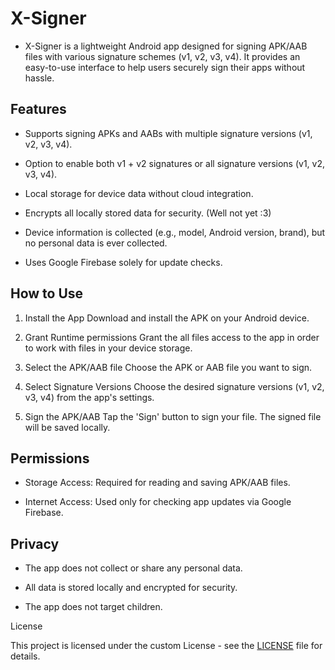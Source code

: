 # X-Signer

- X-Signer is a lightweight Android app designed for signing APK/AAB files with various signature schemes (v1, v2, v3, v4). It provides an easy-to-use interface to help users securely sign their apps without hassle.

## Features

- Supports signing APKs and AABs with multiple signature versions (v1, v2, v3, v4).

- Option to enable both v1 + v2 signatures or all signature versions (v1, v2, v3, v4).

- Local storage for device data without cloud integration.

- Encrypts all locally stored data for security. (Well not yet :3)

- Device information is collected (e.g., model, Android version, brand), but no personal data is ever collected.

- Uses Google Firebase solely for update checks.


## How to Use

1. Install the App
Download and install the APK on your Android device.

2. Grant Runtime permissions
Grant the all files access to the app in order to work with files in your device storage.


2. Select the APK/AAB file
Choose the APK or AAB file you want to sign.


3. Select Signature Versions
Choose the desired signature versions (v1, v2, v3, v4) from the app's settings.


4. Sign the APK/AAB
Tap the 'Sign' button to sign your file. The signed file will be saved locally.



## Permissions

- Storage Access: Required for reading and saving APK/AAB files.

- Internet Access: Used only for checking app updates via Google Firebase.


## Privacy

- The app does not collect or share any personal data.

- All data is stored locally and encrypted for security.

- The app does not target children.


License

This project is licensed under the custom License - see the [LICENSE](https://github.com/Yamenher/X-Signer?tab=License-1-ov-file#) file for details.